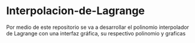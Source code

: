 # Interpolacion-de-Lagrange
Por medio de este repositorio se va a desarrollar el polinomio interpolador de Lagrange con una interfaz gráfica, su respectivo polinomio y graficas
